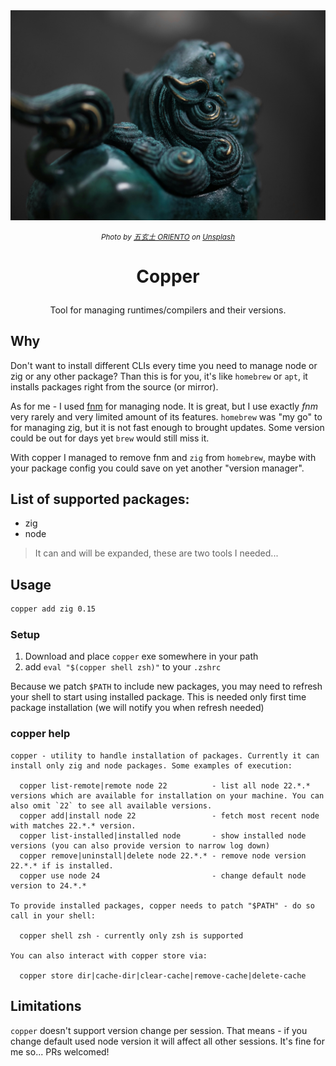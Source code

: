 <img src="./assets/copper-lion.jpg" alt="copper lion" />

<p align="center">
<i>
<small>
Photo by <a href="https://unsplash.com/@oriento?utm_source=unsplash&utm_medium=referral&utm_content=creditCopyText">五玄土 ORIENTO</a> on <a href="https://unsplash.com/photos/blue-and-green-ceramic-figurine-7I2VOwneLH0?utm_source=unsplash&utm_medium=referral&utm_content=creditCopyText">Unsplash</a>
</small>
</i>
</p>

# <p align="center">Copper</p>

<p align="center">Tool for managing runtimes/compilers and their versions.</p>

## Why

Don't want to install different CLIs every time you need to manage node or zig or any other package?
Than this is for you, it's like `homebrew` or `apt`, it installs packages right from the source (or
mirror).

As for me - I used [fnm](https://github.com/Schniz/fnm) for managing node. It is great, but I use
exactly _fnm_ very rarely and very limited amount of its features. `homebrew` was "my go" to for
managing zig, but it is not fast enough to brought updates. Some version could be out for days yet
`brew` would still miss it.

With copper I managed to remove fnm and `zig` from `homebrew`, maybe with your package config you
could save on yet another "version manager".

## List of supported packages:

- zig
- node

> It can and will be expanded, these are two tools I needed...

## Usage

```sh
copper add zig 0.15
```

### Setup

1. Download and place `copper` exe somewhere in your path
2. add `eval "$(copper shell zsh)"` to your `.zshrc`

Because we patch `$PATH` to include new packages, you may need to refresh your shell to start using
installed package. This is needed only first time package installation (we will notify you when
refresh needed)

### copper help

```
copper - utility to handle installation of packages. Currently it can
install only zig and node packages. Some examples of execution:

  copper list-remote|remote node 22          - list all node 22.*.* versions which are available for installation on your machine. You can also omit `22` to see all available versions.
  copper add|install node 22                 - fetch most recent node with matches 22.*.* version.
  copper list-installed|installed node       - show installed node versions (you can also provide version to narrow log down)
  copper remove|uninstall|delete node 22.*.* - remove node version 22.*.* if is installed.
  copper use node 24                         - change default node version to 24.*.*

To provide installed packages, copper needs to patch "$PATH" - do so call in your shell:

  copper shell zsh - currently only zsh is supported

You can also interact with copper store via:

  copper store dir|cache-dir|clear-cache|remove-cache|delete-cache
```

## Limitations

`copper` doesn't support version change per session. That means - if you change default used node
version it will affect all other sessions. It's fine for me so... PRs welcomed!
